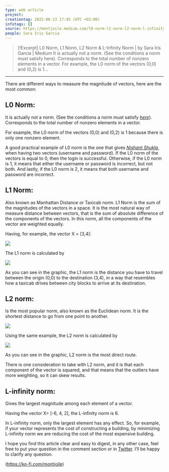 ```yaml
---
type: web article
project:
creationtag: 2022-06-13 17:45 (UTC +02:00)
infotags: []
source: https://montjoile.medium.com/l0-norm-l1-norm-l2-norm-l-infinity-norm-7a7d18a4f40c
people: Sara Iris Garcia
---
```


> [!Excerpt] L0 Norm, L1 Norm, L2 Norm & L-Infinity Norm | by Sara Iris Garcia | Medium
> It is actually not a norm. (See the conditions a norm must satisfy here). Corresponds to the total number of nonzero elements in a vector. For example, the L0 norm of the vectors (0,0) and (0,2) is 1…

---
There are different ways to measure the magnitude of vectors, here are the most common:

## L0 Norm:

It is actually not a norm. (See the conditions a norm must satisfy [*here*](https://en.wikipedia.org/wiki/Norm_(mathematics)#Definition)). Corresponds to the total number of nonzero elements in a vector.

For example, the L0 norm of the vectors (0,0) and (0,2) is 1 because there is only one nonzero element.

A good practical example of L0 norm is the one that gives [*Nishant Shukla*](https://www.amazon.com/Machine-Learning-TensorFlow-Nishant-Shukla/dp/1617293873), when having two vectors (username and password). If the L0 norm of the vectors is equal to 0, then the login is successful. Otherwise, if the L0 norm is 1, it means that either the username or password is incorrect, but not both. And lastly, if the L0 norm is 2, it means that both username and password are incorrect.

## L1 Norm:

Also known as Manhattan Distance or Taxicab norm. L1 Norm is the sum of the magnitudes of the vectors in a space. It is the most natural way of measure distance between vectors, that is the sum of absolute difference of the components of the vectors. In this norm, all the components of the vector are weighted equally.

Having, for example, the vector X = \[3,4\]:

![](https://miro.medium.com/max/600/0*1kmU2e3eDsPGJjvR.jpg)

The L1 norm is calculated by

![](https://miro.medium.com/max/582/1*6A3zBs7xNq9vBlpK4l6hQQ.png)

As you can see in the graphic, the L1 norm is the distance you have to travel between the origin (0,0) to the destination (3,4), in a way that resembles how a taxicab drives between city blocks to arrive at its destination.

## L2 norm:

Is the most popular norm, also known as the Euclidean norm. It is the shortest distance to go from one point to another.

![](https://miro.medium.com/max/600/0*HTlIui8sHP8pIHBW.jpg)

Using the same example, the L2 norm is calculated by

![](https://miro.medium.com/max/1078/1*qGQqHj9t1gyYH20YUOybeg.png)

As you can see in the graphic, L2 norm is the most direct route.

There is one consideration to take with L2 norm, and it is that each component of the vector is squared, and that means that the outliers have more weighting, so it can skew results.

## L-infinity norm:

Gives the largest magnitude among each element of a vector.

Having the vector X= \[-6, 4, 2\], the L-infinity norm is 6.

In L-infinity norm, only the largest element has any effect. So, for example, if your vector represents the cost of constructing a building, by minimizing L-infinity norm we are reducing the cost of the most expensive building.

I hope you find this article clear and easy to digest, in any other case, feel free to put your question in the comment section or in [Twitter](http://www.twitter.com/montjoile). I’ll be happy to clarify any question.

(https://ko-fi.com/montjoile)
